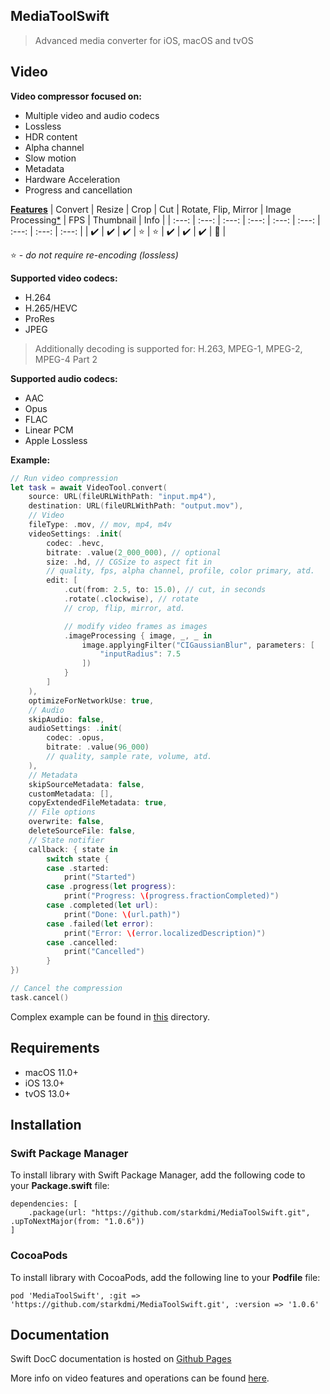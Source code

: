 ## MediaToolSwift
> Advanced media converter for iOS, macOS and tvOS

## Video
__Video compressor focused on:__
- Multiple video and audio codecs
- Lossless
- HDR content
- Alpha channel
- Slow motion
- Metadata
- Hardware Acceleration
- Progress and cancellation

__[Features](Files/VIDEO.md)__
| Convert | Resize | Crop | Cut | Rotate, Flip, Mirror | Image Processing[\*](Tests/VideoTests.swift#:~:text=testImageProcessing) | FPS | Thumbnail | Info |
| :---: | :---: | :---: | :---: | :---: | :---: | :---: | :---: | :---: |
| ✔️ | ✔️ | ✔️ | ⭐️ | ⭐️ | ✔️ | ✔️ | ✔️ | 🚧 |

⭐️ - _do not require re-encoding (lossless)_

__Supported video codecs:__
- H.264
- H.265/HEVC
- ProRes
- JPEG

> Additionally decoding is supported for: H.263, MPEG-1, MPEG-2, MPEG-4 Part 2

__Supported audio codecs:__
- AAC
- Opus
- FLAC
- Linear PCM
- Apple Lossless

__Example:__
```Swift
// Run video compression
let task = await VideoTool.convert(
    source: URL(fileURLWithPath: "input.mp4"),
    destination: URL(fileURLWithPath: "output.mov"),
    // Video
    fileType: .mov, // mov, mp4, m4v
    videoSettings: .init(
        codec: .hevc,
        bitrate: .value(2_000_000), // optional
        size: .hd, // CGSize to aspect fit in
        // quality, fps, alpha channel, profile, color primary, atd.
        edit: [
            .cut(from: 2.5, to: 15.0), // cut, in seconds
            .rotate(.clockwise), // rotate
            // crop, flip, mirror, atd.

            // modify video frames as images
            .imageProcessing { image, _, _ in
                image.applyingFilter("CIGaussianBlur", parameters: [
                    "inputRadius": 7.5
                ])
            }
        ]
    ),
    optimizeForNetworkUse: true,
    // Audio
    skipAudio: false,
    audioSettings: .init(
        codec: .opus,
        bitrate: .value(96_000)
        // quality, sample rate, volume, atd.
    ),
    // Metadata
    skipSourceMetadata: false,
    customMetadata: [],
    copyExtendedFileMetadata: true,
    // File options
    overwrite: false,
    deleteSourceFile: false,
    // State notifier
    callback: { state in
        switch state {
        case .started:
            print("Started")
        case .progress(let progress):
            print("Progress: \(progress.fractionCompleted)")
        case .completed(let url):
            print("Done: \(url.path)")
        case .failed(let error):
            print("Error: \(error.localizedDescription)")
        case .cancelled:
            print("Cancelled")
        }
})

// Cancel the compression
task.cancel()
```
Complex example can be found in [this](Example/) directory.

## Requirements
* macOS 11.0+
* iOS 13.0+
* tvOS 13.0+

## Installation
### Swift Package Manager
To install library with Swift Package Manager, add the following code to your __Package.swift__ file:
```
dependencies: [
    .package(url: "https://github.com/starkdmi/MediaToolSwift.git", .upToNextMajor(from: "1.0.6"))
]
```

### CocoaPods
To install library with CocoaPods, add the following line to your __Podfile__ file:
```
pod 'MediaToolSwift', :git => 'https://github.com/starkdmi/MediaToolSwift.git', :version => '1.0.6'
```

## Documentation
Swift DocC documentation is hosted on [Github Pages](https://starkdmi.github.io/MediaToolSwift/documentation/mediatoolswift)

More info on video features and operations can be found [here](Files/VIDEO.md).
